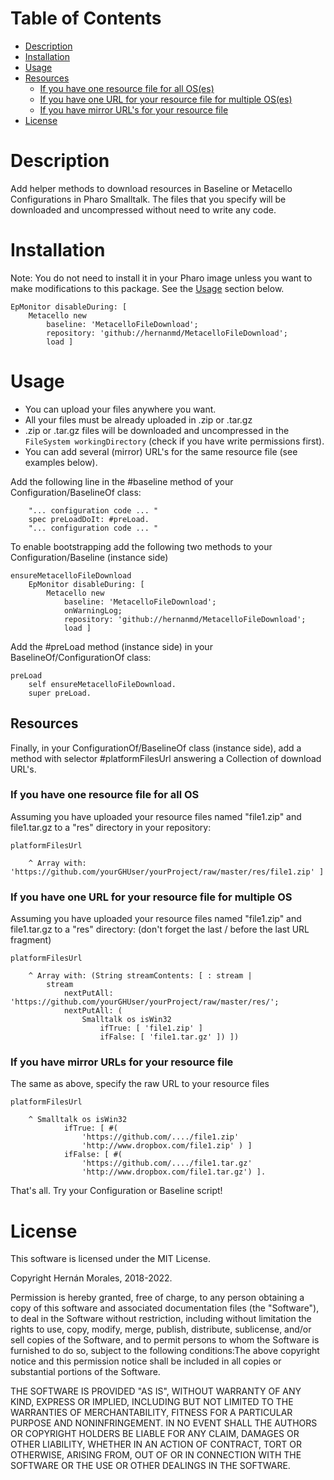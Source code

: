 # Table of Contents

- [Description](#description)
- [Installation](#installation)
- [Usage](#usage)
- [Resources](#resources)
  - [If you have one resource file for all OS(es)](#if-you-have-one-resource-file-for-all-os)
  - [If you have one URL for your resource file for multiple OS(es)](#if-you-have-one-url-for-your-resource-file-for-multiple-os)
  - [If you have mirror URL's for your resource file](#if-you-have-mirror-urls-for-your-resource-file)
- [License](#license)

# Description

Add helper methods to download resources in Baseline or Metacello Configurations in Pharo Smalltalk. The files that you specify will be downloaded and uncompressed without need to write any code.

# Installation

Note: You do not need to install it in your Pharo image unless you want to make modifications to this package. See the [Usage](#usage) section below.

```smalltalk
EpMonitor disableDuring: [ 
	Metacello new
		baseline: 'MetacelloFileDownload';
		repository: 'github://hernanmd/MetacelloFileDownload';
		load ]
```

# Usage

- You can upload your files anywhere you want.
- All your files must be already uploaded in .zip or .tar.gz
- .zip or .tar.gz files will be downloaded and uncompressed in the ```FileSystem workingDirectory``` (check if you have write permissions first).
- You can add several (mirror) URL's for the same resource file (see examples below).

Add the following line in the #baseline method of your Configuration/BaselineOf class:

```smalltalk
	"... configuration code ... "
	spec preLoadDoIt: #preLoad.
	"... configuration code ... "
```

To enable bootstrapping add the following two methods to your Configuration/Baseline (instance side)

```smalltalk
ensureMetacelloFileDownload
	EpMonitor disableDuring: [
		Metacello new
			baseline: 'MetacelloFileDownload';
			onWarningLog;
			repository: 'github://hernanmd/MetacelloFileDownload';
			load ]
```

Add the #preLoad method (instance side) in your BaselineOf/ConfigurationOf class:

```smalltalk
preLoad
    self ensureMetacelloFileDownload.
    super preLoad.
```

## Resources

Finally, in your ConfigurationOf/BaselineOf class (instance side), add a method with selector #platformFilesUrl answering a Collection of download URL's. 

### If you have one resource file for all OS

 Assuming you have uploaded your resource files named "file1.zip" and file1.tar.gz to a "res" directory in your repository:
 
```smalltalk
platformFilesUrl

	^ Array with: 'https://github.com/yourGHUser/yourProject/raw/master/res/file1.zip' ]
```

### If you have one URL for your resource file for multiple OS
 
 Assuming you have uploaded your resource files named "file1.zip" and file1.tar.gz to a "res" directory:
 (don't forget the last / before the last URL fragment)

```smalltalk
platformFilesUrl

	^ Array with: (String streamContents: [ : stream |		
		stream 			
			nextPutAll: 'https://github.com/yourGHUser/yourProject/raw/master/res/';
			nextPutAll: (
				Smalltalk os isWin32 					
					ifTrue: [ 'file1.zip' ]
					ifFalse: [ 'file1.tar.gz' ]) ])
```


### If you have mirror URLs for your resource file

The same as above, specify the raw URL to your resource files

```smalltalk
platformFilesUrl

	^ Smalltalk os isWin32 		
			ifTrue: [ #(
				'https://github.com/..../file1.zip'
				'http://www.dropbox.com/file1.zip' ) ]
			ifFalse: [ #(
				'https://github.com/..../file1.tar.gz'
				'http://www.dropbox.com/file1.tar.gz') ].
```

That's all. Try your Configuration or Baseline script!

# License

This software is licensed under the MIT License.

Copyright Hernán Morales, 2018-2022.

Permission is hereby granted, free of charge, to any person obtaining a copy of this software and associated documentation files (the "Software"), to deal in the Software without restriction, including without limitation the rights to use, copy, modify, merge, publish, distribute, sublicense, and/or sell copies of the Software, and to permit persons to whom the Software is furnished to do so, subject to the following conditions:The above copyright notice and this permission notice shall be included in all copies or substantial portions of the Software.

THE SOFTWARE IS PROVIDED "AS IS", WITHOUT WARRANTY OF ANY KIND, EXPRESS OR IMPLIED, INCLUDING BUT NOT LIMITED TO THE WARRANTIES OF MERCHANTABILITY, FITNESS FOR A PARTICULAR PURPOSE AND NONINFRINGEMENT. IN NO EVENT SHALL THE AUTHORS OR COPYRIGHT HOLDERS BE LIABLE FOR ANY CLAIM, DAMAGES OR OTHER LIABILITY, WHETHER IN AN ACTION OF CONTRACT, TORT OR OTHERWISE, ARISING FROM, OUT OF OR IN CONNECTION WITH THE SOFTWARE OR THE USE OR OTHER DEALINGS IN THE SOFTWARE.
